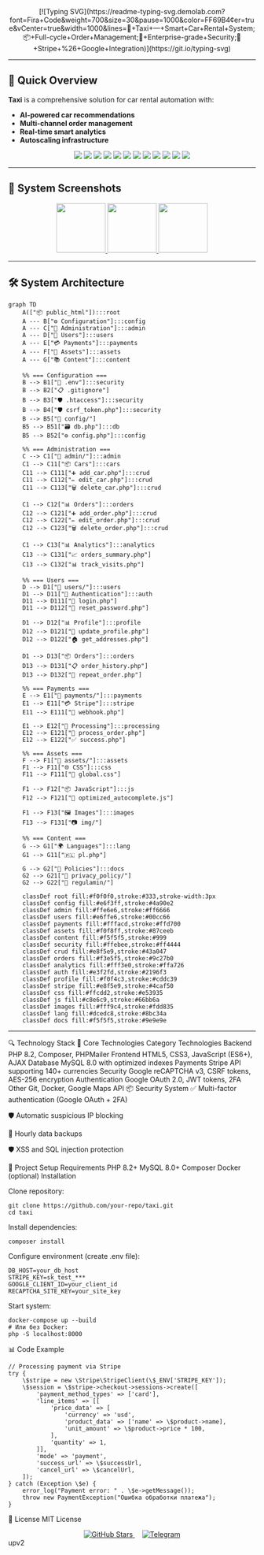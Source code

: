 <div align="center">
  [![Typing SVG](https://readme-typing-svg.demolab.com?font=Fira+Code&weight=700&size=30&pause=1000&color=FF69B4&center=true&vCenter=true&width=1000&lines=🚖+Taxi+—+Smart+Car+Rental+System;📦+Full-cycle+Order+Management;🔐+Enterprise-grade+Security;🚀+Stripe+%26+Google+Integration)](https://git.io/typing-svg)
</div>

---

## 🚀 Quick Overview
**Taxi** is a comprehensive solution for car rental automation with:
- **AI-powered car recommendations**
- **Multi-channel order management**
- **Real-time smart analytics**
- **Autoscaling infrastructure**

<p align="center">
  <img src="https://img.shields.io/badge/PHP-8.2-777BB4?logo=php&style=for-the-badge">
  <img src="https://img.shields.io/badge/CSS-3-1572B6?logo=css3&style=for-the-badge">
  <img src="https://img.shields.io/badge/JavaScript-ES6+-F7DF1E?logo=javascript&style=for-the-badge">
  <img src="https://img.shields.io/badge/HTML-5-E34F26?logo=html5&style=for-the-badge">
  <img src="https://img.shields.io/badge/Composer-PHP-885630?logo=composer&style=for-the-badge">
  <img src="https://img.shields.io/badge/Stripe-API-008CDD?logo=stripe&style=for-the-badge">
  <img src="https://img.shields.io/badge/MySQL-8.0-4479A1?logo=mysql&style=for-the-badge">
  <img src="https://img.shields.io/badge/PHPMailer-SMTP-FFE01B?logo=mailchimp&style=for-the-badge">
  <img src="https://img.shields.io/badge/Git-VersionControl-F05032?logo=git&style=for-the-badge">
  <img src="https://img.shields.io/badge/Google_OAuth-2.0-4285F4?logo=google&style=for-the-badge">
  <img src="https://img.shields.io/badge/CSRF_Protection-Security-FFD700?logo=shield&style=for-the-badge">
  <img src="https://img.shields.io/badge/Google_reCAPTCHA-v3-4285F4?logo=google&style=for-the-badge">
</p>

---

## 📸 System Screenshots

<div align="center">
  <a href="URL_TO_SCREENSHOT_1" target="_blank">
    <img src="URL_TO_SCREENSHOT_1" width="100">
  </a>
  <a href="URL_TO_SCREENSHOT_2" target="_blank">
    <img src="URL_TO_SCREENSHOT_2" width="100">
  </a>
  <a href="URL_TO_SCREENSHOT_3" target="_blank">
    <img src="URL_TO_SCREENSHOT_3" width="100">
  </a>
  <!-- Добавьте больше скриншотов по аналогии -->
</div>

---

## 🛠️ System Architecture

```mermaid
graph TD
    A(["📦 public_html"]):::root
    A --- B["⚙️ Configuration"]:::config
    A --- C["👑 Administration"]:::admin
    A --- D["👤 Users"]:::users
    A --- E["💳 Payments"]:::payments
    A --- F["🎨 Assets"]:::assets
    A --- G["📚 Content"]:::content

    %% === Configuration ===
    B --> B1["🔐 .env"]:::security
    B --> B2["📋 .gitignore"]
    B --> B3["🛡️ .htaccess"]:::security
    B --> B4["🛡️ csrf_token.php"]:::security
    B --> B5["📁 config/"]
    B5 --> B51["🗃️ db.php"]:::db
    B5 --> B52["⚙️ config.php"]:::config

    %% === Administration ===
    C --> C1["📁 admin/"]:::admin
    C1 --> C11["📦 Cars"]:::cars
    C11 --> C111["➕ add_car.php"]:::crud
    C11 --> C112["✏️ edit_car.php"]:::crud
    C11 --> C113["🗑️ delete_car.php"]:::crud

    C1 --> C12["📊 Orders"]:::orders
    C12 --> C121["➕ add_order.php"]:::crud
    C12 --> C122["✏️ edit_order.php"]:::crud
    C12 --> C123["🗑️ delete_order.php"]:::crud

    C1 --> C13["📊 Analytics"]:::analytics
    C13 --> C131["📈 orders_summary.php"]
    C13 --> C132["📊 track_visits.php"]

    %% === Users ===
    D --> D1["📁 users/"]:::users
    D1 --> D11["🔐 Authentication"]:::auth
    D11 --> D111["🔑 login.php"]
    D11 --> D112["🔄 reset_password.php"]

    D1 --> D12["📊 Profile"]:::profile
    D12 --> D121["📝 update_profile.php"]
    D12 --> D122["🏠 get_addresses.php"]

    D1 --> D13["📦 Orders"]:::orders
    D13 --> D131["📋 order_history.php"]
    D13 --> D132["🔄 repeat_order.php"]

    %% === Payments ===
    E --> E1["📁 payments/"]:::payments
    E1 --> E11["💳 Stripe"]:::stripe
    E11 --> E111["🔄 webhook.php"]

    E1 --> E12["🔄 Processing"]:::processing
    E12 --> E121["🔄 process_order.php"]
    E12 --> E122["✅ success.php"]

    %% === Assets ===
    F --> F1["🎨 assets/"]:::assets
    F1 --> F11["🌐 CSS"]:::css
    F11 --> F111["🎨 global.css"]

    F1 --> F12["📦 JavaScript"]:::js
    F12 --> F121["🚀 optimized_autocomplete.js"]

    F1 --> F13["🖼️ Images"]:::images
    F13 --> F131["📷 img/"]

    %% === Content ===
    G --> G1["🌍 Languages"]:::lang
    G1 --> G11["🇵🇱 pl.php"]

    G --> G2["📑 Policies"]:::docs
    G2 --> G21["📄 privacy_policy/"]
    G2 --> G22["📄 regulamin/"]

    classDef root fill:#f0f0f0,stroke:#333,stroke-width:3px
    classDef config fill:#e6f3ff,stroke:#4a90e2
    classDef admin fill:#ffe6e6,stroke:#ff6666
    classDef users fill:#e6ffe6,stroke:#00cc66
    classDef payments fill:#fffacd,stroke:#ffd700
    classDef assets fill:#f0f8ff,stroke:#87ceeb
    classDef content fill:#f5f5f5,stroke:#999
    classDef security fill:#ffebee,stroke:#ff4444
    classDef crud fill:#e8f5e9,stroke:#43a047
    classDef orders fill:#f3e5f5,stroke:#9c27b0
    classDef analytics fill:#fff3e0,stroke:#ffa726
    classDef auth fill:#e3f2fd,stroke:#2196f3
    classDef profile fill:#f0f4c3,stroke:#cddc39
    classDef stripe fill:#e8f5e9,stroke:#4caf50
    classDef css fill:#ffcdd2,stroke:#e53935
    classDef js fill:#c8e6c9,stroke:#66bb6a
    classDef images fill:#fff9c4,stroke:#fdd835
    classDef lang fill:#dcedc8,stroke:#8bc34a
    classDef docs fill:#f5f5f5,stroke:#9e9e9e

```
---
🔍 Technology Stack
🌟 Core Technologies
Category	Technologies
Backend	PHP 8.2, Composer, PHPMailer
Frontend	HTML5, CSS3, JavaScript (ES6+), AJAX
Database	MySQL 8.0 with optimized indexes
Payments	Stripe API supporting 140+ currencies
Security	Google reCAPTCHA v3, CSRF tokens, AES-256 encryption
Authentication	Google OAuth 2.0, JWT tokens, 2FA
Other	Git, Docker, Google Maps API
📦 Security System
✅ Multi-factor authentication (Google OAuth + 2FA)

🛡️ Automatic suspicious IP blocking

🔄 Hourly data backups

🛡️ XSS and SQL injection protection

🚀 Project Setup
Requirements
PHP 8.2+
MySQL 8.0+
Composer
Docker (optional)
Installation

Clone repository:

```
git clone https://github.com/your-repo/taxi.git
cd taxi
```

Install dependencies:

```
composer install

```

Configure environment (create .env file):
```
DB_HOST=your_db_host
STRIPE_KEY=sk_test_***
GOOGLE_CLIENT_ID=your_client_id
RECAPTCHA_SITE_KEY=your_site_key

```

Start system:
```
docker-compose up --build
# Или без Docker:
php -S localhost:8000

```
📊 Code Example
```
// Processing payment via Stripe
try {
    \$stripe = new \Stripe\StripeClient(\$_ENV['STRIPE_KEY']);
    \$session = \$stripe->checkout->sessions->create([
        'payment_method_types' => ['card'],
        'line_items' => [[
            'price_data' => [
                'currency' => 'usd',
                'product_data' => ['name' => \$product->name],
                'unit_amount' => \$product->price * 100,
            ],
            'quantity' => 1,
        ]],
        'mode' => 'payment',
        'success_url' => \$successUrl,
        'cancel_url' => \$cancelUrl,
    ]);
} catch (Exception \$e) {
    error_log("Payment error: " . \$e->getMessage());
    throw new PaymentException("Ошибка обработки платежа");
}

```

📄 License
MIT License

<div align="center"> <a href="https://github.com/your-repo/taxi/stargazers"> <img src="https://img.shields.io/github/stars/your-repo/taxi?style=for-the-badge&logo=github&color=blue" alt="GitHub Stars"> </a> <a href="https://t.me/your_contact" style="margin-left: 15px"> <img src="https://img.shields.io/badge/Telegram-Contact-blue?style=for-the-badge&logo=telegram" alt="Telegram"> </a> </div> 
upv2